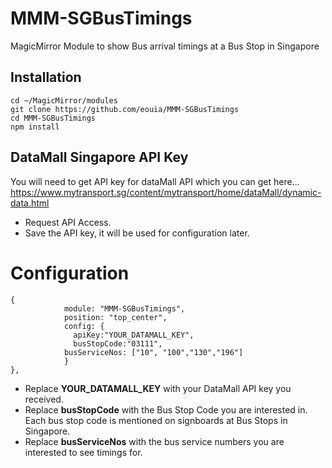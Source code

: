 # MMM-SGBusTimings
MagicMirror Module to show Bus arrival timings at a Bus Stop in Singapore

## Installation
```
cd ~/MagicMirror/modules
git clone https://github.com/eouia/MMM-SGBusTimings
cd MMM-SGBusTimings
npm install
```
## DataMall Singapore API Key
You will need to get API key for dataMall API which you can get here...
https://www.mytransport.sg/content/mytransport/home/dataMall/dynamic-data.html
* Request API Access.
* Save the API key, it will be used for configuration later. 

# Configuration
```
{
    		module: "MMM-SGBusTimings",
    		position: "top_center",
    		config: {
			  apiKey:"YOUR_DATAMALL_KEY",
			  busStopCode:"03111",
    		busServiceNos: ["10", "100","130","196"]
    		}
},
```
* Replace **YOUR_DATAMALL_KEY** with your DataMall API key you received.
* Replace **busStopCode** with the Bus Stop Code you are interested in. Each bus stop code is mentioned on signboards at Bus Stops in Singapore.
* Replace **busServiceNos** with the bus service numbers you are interested to see timings for.

